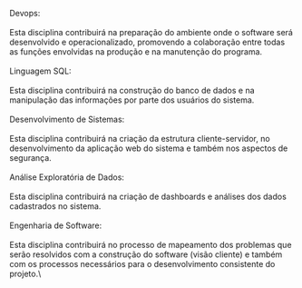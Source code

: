 Devops:\
\
Esta disciplina contribuirá na preparação do ambiente onde o software será desenvolvido e operacionalizado, promovendo a colaboração entre todas as funções envolvidas na produção e na manutenção do programa.\
\
Linguagem SQL:\
\
Esta disciplina contribuirá na construção do banco de dados e na manipulação das informações por parte dos usuários do sistema.\
\
Desenvolvimento de Sistemas:\
\
Esta disciplina contribuirá na criação da estrutura cliente-servidor, no desenvolvimento da aplicação web do sistema e também nos aspectos de segurança.\
\
Análise Exploratória de Dados:\
\
Esta disciplina contribuirá na criação de dashboards e análises dos dados cadastrados no sistema.\
\
Engenharia de Software:\
\
Esta disciplina contribuirá no processo de mapeamento dos problemas que serão resolvidos com a construção do software (visão cliente) e também com os processos necessários para o desenvolvimento consistente do projeto.\

